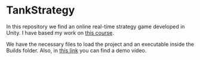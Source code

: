 # TankStrategy
In this repository we find an online real-time strategy game developed in Unity. I have based my work on [this course](https://www.udemy.com/course/unity-multiplayer/).

We have the necessary files to load the project and an executable inside the Builds folder. Also, in [this link](https://www.youtube.com/watch?v=wU4sAJ-hAsY&list=PLB9_8zTTrVjrCGwse6iae4oY9OeJVtho_&index=7) you can find a demo video. 
